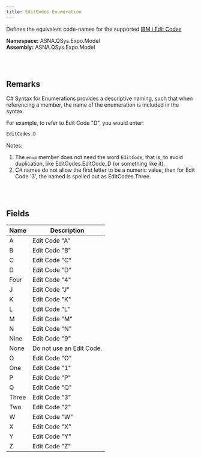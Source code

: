 ```yaml
---
title: EditCodes Enumeration
---
```


Defines the equivalent code-names for the supported [IBM i Edit Codes](https://www.ibm.com/docs/en/i/7.2?topic=codes-summary-edit)

**Namespace:** ASNA.QSys.Expo.Model <br/>
**Assembly:** ASNA.QSys.Expo.Model

<br>
<br>

## Remarks

C# Syntax for Enumerations provides a descriptive naming, such that when referencing a member, the name of the enumeration is included in the syntax.

For example, to refer to Edit Code "D", you would enter:

```cs
EditCodes.D
```
Notes: 
1. The `enum` member does not need the word `EditCode`, that is, to avoid duplication, like EditCodes.EditCode_D (or something like it).
2. C# names do not allow the first letter to be a numeric value, then for Edit Code '3', the named is spelled out as EditCodes.Three.

<br>
<br>

## Fields

| Name | Description
| --- | --- 
| A | Edit Code "A"
| B | Edit Code "B"
| C | Edit Code "C"
| D | Edit Code "D"
| Four | Edit Code "4"
| J | Edit Code "J"
| K | Edit Code "K"
| L | Edit Code "L"
| M | Edit Code "M"
| N | Edit Code "N"
| Nine | Edit Code "9"
| None | Do not use an Edit Code.
| O | Edit Code "O"
| One | Edit Code "1"
| P | Edit Code "P"
| Q | Edit Code "Q"
| Three | Edit Code "3"
| Two | Edit Code "2"
| W | Edit Code "W"
| X | Edit Code "X"
| Y | Edit Code "Y"
| Z | Edit Code "Z"

<br>
<br>

